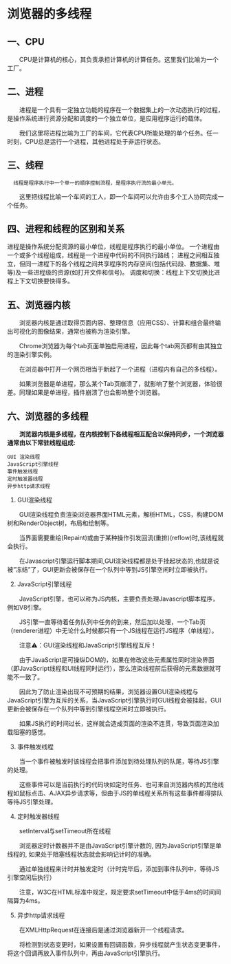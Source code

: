 # 浏览器的多线程

## 一、CPU

　　CPU是计算机的核心，其负责承担计算机的计算任务。这里我们比喻为一个工厂。

## 二、进程

　　进程是一个具有一定独立功能的程序在一个数据集上的一次动态执行的过程，是操作系统进行资源分配和调度的一个独立单位，是应用程序运行的载体。

　　我们这里将进程比喻为工厂的车间，它代表CPU所能处理的单个任务。任一时刻，CPU总是运行一个进程，其他进程处于非运行状态。

## 三、线程

      线程是程序执行中一个单一的顺序控制流程，是程序执行流的最小单元。

　　这里把线程比喻一个车间的工人，即一个车间可以允许由多个工人协同完成一个任务。

## 四、进程和线程的区别和关系

进程是操作系统分配资源的最小单位，线程是程序执行的最小单位。
一个进程由一个或多个线程组成，线程是一个进程中代码的不同执行路线；
进程之间相互独立，但同一进程下的各个线程之间共享程序的内存空间(包括代码段、数据集、堆等)及一些进程级的资源(如打开文件和信号)。
调度和切换：线程上下文切换比进程上下文切换要快得多。

## 五、浏览器内核

　　浏览器内核是通过取得页面内容、整理信息（应用CSS）、计算和组合最终输出可视化的图像结果，通常也被称为渲染引擎。

　　Chrome浏览器为每个tab页面单独启用进程，因此每个tab网页都有由其独立的渲染引擎实例。

　　在浏览器中打开一个网页相当于新起了一个进程（进程内有自己的多线程）。

　　如果浏览器是单进程，那么某个Tab页崩溃了，就影响了整个浏览器，体验很差。同理如果是单进程，插件崩溃了也会影响整个浏览器。

## 六、浏览器的多线程

　　**浏览器内核是多线程，在内核控制下各线程相互配合以保持同步，一个浏览器通常由以下常驻线程组成:**
```
GUI 渲染线程
JavaScript引擎线程
事件触发线程
定时触发器线程
异步http请求线程
```

1. GUI渲染线程

 　　GUI渲染线程负责渲染浏览器界面HTML元素，解析HTML，CSS，构建DOM树和RenderObject树，布局和绘制等。

　　当界面需要重绘(Repaint)或由于某种操作引发回流(重排)(reflow)时,该线程就会执行。

　　在Javascript引擎运行脚本期间,GUI渲染线程都是处于挂起状态的,也就是说被”冻结”了，GUI更新会被保存在一个队列中等到JS引擎空闲时立即被执行。

2. JavaScript引擎线程

　　JavaScript引擎，也可以称为JS内核，主要负责处理Javascript脚本程序，例如V8引擎。

　　JS引擎一直等待着任务队列中任务的到来，然后加以处理，一个Tab页（renderer进程）中无论什么时候都只有一个JS线程在运行JS程序（单线程）。

　　注意⚠️：GUI渲染线程和JavaScript引擎线程互斥！

　　由于JavaScript是可操纵DOM的，如果在修改这些元素属性同时渲染界面（即JavaScript线程和UI线程同时运行），那么渲染线程前后获得的元素数据就可能不一致了。

　　因此为了防止渲染出现不可预期的结果，浏览器设置GUI渲染线程与JavaScript引擎为互斥的关系，当JavaScript引擎执行时GUI线程会被挂起，GUI更新会被保存在一个队列中等到引擎线程空闲时立即被执行。

　　如果JS执行的时间过长，这样就会造成页面的渲染不连贯，导致页面渲染加载阻塞的感觉。

3. 事件触发线程

　　当一个事件被触发时该线程会把事件添加到待处理队列的队尾，等待JS引擎的处理。

　　这些事件可以是当前执行的代码块如定时任务、也可来自浏览器内核的其他线程如鼠标点击、AJAX异步请求等，但由于JS的单线程关系所有这些事件都得排队等待JS引擎处理。

4. 定时触发器线程

　　setInterval与setTimeout所在线程

　　浏览器定时计数器并不是由JavaScript引擎计数的, 因为JavaScript引擎是单线程的, 如果处于阻塞线程状态就会影响记计时的准确。

　　通过单独线程来计时并触发定时（计时完毕后，添加到事件队列中，等待JS引擎空闲后执行）

　　注意，W3C在HTML标准中规定，规定要求setTimeout中低于4ms的时间间隔算为4ms。

5. 异步http请求线程

　　在XMLHttpRequest在连接后是通过浏览器新开一个线程请求。

　　将检测到状态变更时，如果设置有回调函数，异步线程就产生状态变更事件，将这个回调再放入事件队列中，再由JavaScript引擎执行。